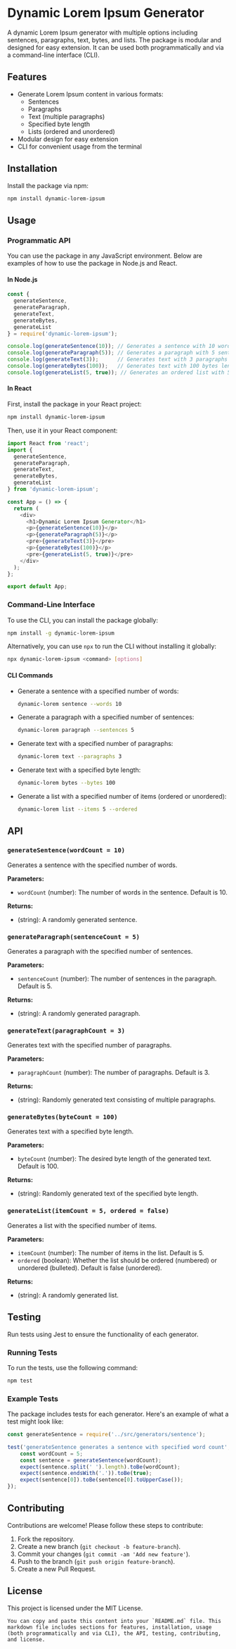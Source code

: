 # Dynamic Lorem Ipsum Generator

A dynamic Lorem Ipsum generator with multiple options including sentences, paragraphs, text, bytes, and lists. The package is modular and designed for easy extension. It can be used both programmatically and via a command-line interface (CLI).

## Features

- Generate Lorem Ipsum content in various formats:
  - Sentences
  - Paragraphs
  - Text (multiple paragraphs)
  - Specified byte length
  - Lists (ordered and unordered)
- Modular design for easy extension
- CLI for convenient usage from the terminal

## Installation

Install the package via npm:

```sh
npm install dynamic-lorem-ipsum
```

## Usage

### Programmatic API

You can use the package in any JavaScript environment. Below are examples of how to use the package in Node.js and React.

#### In Node.js

```javascript
const {
  generateSentence,
  generateParagraph,
  generateText,
  generateBytes,
  generateList
} = require('dynamic-lorem-ipsum');

console.log(generateSentence(10)); // Generates a sentence with 10 words
console.log(generateParagraph(5)); // Generates a paragraph with 5 sentences
console.log(generateText(3));      // Generates text with 3 paragraphs
console.log(generateBytes(100));   // Generates text with 100 bytes length
console.log(generateList(5, true)); // Generates an ordered list with 5 items
```

#### In React

First, install the package in your React project:

```sh
npm install dynamic-lorem-ipsum
```

Then, use it in your React component:

```javascript
import React from 'react';
import {
  generateSentence,
  generateParagraph,
  generateText,
  generateBytes,
  generateList
} from 'dynamic-lorem-ipsum';

const App = () => {
  return (
    <div>
      <h1>Dynamic Lorem Ipsum Generator</h1>
      <p>{generateSentence(10)}</p>
      <p>{generateParagraph(5)}</p>
      <pre>{generateText(3)}</pre>
      <p>{generateBytes(100)}</p>
      <pre>{generateList(5, true)}</pre>
    </div>
  );
};

export default App;
```

### Command-Line Interface

To use the CLI, you can install the package globally:

```sh
npm install -g dynamic-lorem-ipsum
```

Alternatively, you can use `npx` to run the CLI without installing it globally:

```sh
npx dynamic-lorem-ipsum <command> [options]
```

#### CLI Commands

- Generate a sentence with a specified number of words:
  ```sh
  dynamic-lorem sentence --words 10
  ```

- Generate a paragraph with a specified number of sentences:
  ```sh
  dynamic-lorem paragraph --sentences 5
  ```

- Generate text with a specified number of paragraphs:
  ```sh
  dynamic-lorem text --paragraphs 3
  ```

- Generate text with a specified byte length:
  ```sh
  dynamic-lorem bytes --bytes 100
  ```

- Generate a list with a specified number of items (ordered or unordered):
  ```sh
  dynamic-lorem list --items 5 --ordered
  ```

## API

### `generateSentence(wordCount = 10)`

Generates a sentence with the specified number of words.

**Parameters:**
- `wordCount` (number): The number of words in the sentence. Default is 10.

**Returns:**
- (string): A randomly generated sentence.

### `generateParagraph(sentenceCount = 5)`

Generates a paragraph with the specified number of sentences.

**Parameters:**
- `sentenceCount` (number): The number of sentences in the paragraph. Default is 5.

**Returns:**
- (string): A randomly generated paragraph.

### `generateText(paragraphCount = 3)`

Generates text with the specified number of paragraphs.

**Parameters:**
- `paragraphCount` (number): The number of paragraphs. Default is 3.

**Returns:**
- (string): Randomly generated text consisting of multiple paragraphs.

### `generateBytes(byteCount = 100)`

Generates text with a specified byte length.

**Parameters:**
- `byteCount` (number): The desired byte length of the generated text. Default is 100.

**Returns:**
- (string): Randomly generated text of the specified byte length.

### `generateList(itemCount = 5, ordered = false)`

Generates a list with the specified number of items.

**Parameters:**
- `itemCount` (number): The number of items in the list. Default is 5.
- `ordered` (boolean): Whether the list should be ordered (numbered) or unordered (bulleted). Default is false (unordered).

**Returns:**
- (string): A randomly generated list.

## Testing

Run tests using Jest to ensure the functionality of each generator.

### Running Tests

To run the tests, use the following command:

```sh
npm test
```

### Example Tests

The package includes tests for each generator. Here's an example of what a test might look like:

```javascript
const generateSentence = require('../src/generators/sentence');

test('generateSentence generates a sentence with specified word count', () => {
    const wordCount = 5;
    const sentence = generateSentence(wordCount);
    expect(sentence.split(' ').length).toBe(wordCount);
    expect(sentence.endsWith('.')).toBe(true);
    expect(sentence[0]).toBe(sentence[0].toUpperCase());
});
```

## Contributing

Contributions are welcome! Please follow these steps to contribute:

1. Fork the repository.
2. Create a new branch (`git checkout -b feature-branch`).
3. Commit your changes (`git commit -am 'Add new feature'`).
4. Push to the branch (`git push origin feature-branch`).
5. Create a new Pull Request.

## License

This project is licensed under the MIT License.
```
You can copy and paste this content into your `README.md` file. This markdown file includes sections for features, installation, usage (both programmatically and via CLI), the API, testing, contributing, and license.













































### Contribution Guidelines (`CONTRIBUTING.md`)

```markdown
# Contributing to Dynamic Lorem Ipsum Generator

Thank you for your interest in contributing to the Dynamic Lorem Ipsum Generator! We welcome contributions in various forms including bug reports, feature requests, documentation improvements, and code contributions. Please take a moment to review these guidelines before getting started.

## How to Contribute

### Reporting Bugs

If you find a bug, please open an issue on GitHub with the following information:
- A clear and descriptive title
- A detailed description of the problem
- Steps to reproduce the issue
- Any relevant logs or screenshots

### Requesting Features

We are always looking to improve the package. If you have a feature request, please open an issue on GitHub with the following information:
- A clear and descriptive title
- A detailed description of the feature
- Any relevant examples or mockups

### Improving Documentation

If you find any errors or areas that need improvement in our documentation, please submit a pull request with your changes.

### Submitting Code Changes

1. Fork the repository.
2. Create a new branch from `main` for your feature or bugfix (`git checkout -b feature-branch`).
3. Write your code, making sure to add tests for your changes.
4. Commit your changes (`git commit -am 'Add new feature'`).
5. Push to the branch (`git push origin feature-branch`).
6. Create a pull request against the `main` branch.

## Code of Conduct

Please note that we have a [Code of Conduct](CODE_OF_CONDUCT.md) in place to ensure a welcoming and inclusive community. By participating, you agree to abide by its terms.

Thank you for contributing to Dynamic Lorem Ipsum Generator!
```

### License (`LICENSE`)

```markdown
MIT License

Permission is hereby granted, free of charge, to any person obtaining a copy
of this software and associated documentation files (the "Software"), to deal
in the Software without restriction, including without limitation the rights
to use, copy, modify, merge, publish, distribute, sublicense, and/or sell
copies of the Software, and to permit persons to whom the Software is
furnished to do so, subject to the following conditions:

The above copyright notice and this permission notice shall be included in all
copies or substantial portions of the Software.

THE SOFTWARE IS PROVIDED "AS IS", WITHOUT WARRANTY OF ANY KIND, EXPRESS OR
IMPLIED, INCLUDING BUT NOT LIMITED TO THE WARRANTIES OF MERCHANTABILITY,
FITNESS FOR A PARTICULAR PURPOSE AND NONINFRINGEMENT. IN NO EVENT SHALL THE
AUTHORS OR COPYRIGHT HOLDERS BE LIABLE FOR ANY CLAIM, DAMAGES OR OTHER
LIABILITY, WHETHER IN AN ACTION OF CONTRACT, TORT OR OTHERWISE, ARISING FROM,
OUT OF OR IN CONNECTION WITH THE SOFTWARE OR THE USE OR OTHER DEALINGS IN THE
SOFTWARE.
```

### README (`README.md`)

```markdown
# Dynamic Lorem Ipsum Generator

A dynamic Lorem Ipsum generator with multiple options including sentences, paragraphs, text, bytes, and lists. The package is modular and designed for easy extension. It can be used both programmatically and via a command-line interface (CLI).

## Features

- Generate Lorem Ipsum content in various formats:
  - Sentences
  - Paragraphs
  - Text (multiple paragraphs)
  - Specified byte length
  - Lists (ordered and unordered)
- Modular design for easy extension
- CLI for convenient usage from the terminal

## Installation

Install the package via npm:

```sh
npm install dynamic-lorem-ipsum
```

## Usage

### Programmatic API

You can use the package in any JavaScript environment. Below are examples of how to use the package in Node.js and React.

#### In Node.js

```javascript
const {
  generateSentence,
  generateParagraph,
  generateText,
  generateBytes,
  generateList
} = require('dynamic-lorem-ipsum');

console.log(generateSentence(10)); // Generates a sentence with 10 words
console.log(generateParagraph(5)); // Generates a paragraph with 5 sentences
console.log(generateText(3));      // Generates text with 3 paragraphs
console.log(generateBytes(100));   // Generates text with 100 bytes length
console.log(generateList(5, true)); // Generates an ordered list with 5 items
```

#### In React

First, install the package in your React project:

```sh
npm install dynamic-lorem-ipsum
```

Then, use it in your React component:

```javascript
import React from 'react';
import {
  generateSentence,
  generateParagraph,
  generateText,
  generateBytes,
  generateList
} from 'dynamic-lorem-ipsum';

const App = () => {
  return (
    <div>
      <h1>Dynamic Lorem Ipsum Generator</h1>
      <p>{generateSentence(10)}</p>
      <p>{generateParagraph(5)}</p>
      <pre>{generateText(3)}</pre>
      <p>{generateBytes(100)}</p>
      <pre>{generateList(5, true)}</pre>
    </div>
  );
};

export default App;
```

### Command-Line Interface

To use the CLI, you can install the package globally:

```sh
npm install -g dynamic-lorem-ipsum
```

Alternatively, you can use `npx` to run the CLI without installing it globally:

```sh
npx dynamic-lorem-ipsum <command> [options]
```

#### CLI Commands

- Generate a sentence with a specified number of words:
  ```sh
  dynamic-lorem sentence --words 10
  ```

- Generate a paragraph with a specified number of sentences:
  ```sh
  dynamic-lorem paragraph --sentences 5
  ```

- Generate text with a specified number of paragraphs:
  ```sh
  dynamic-lorem text --paragraphs 3
  ```

- Generate text with a specified byte length:
  ```sh
  dynamic-lorem bytes --bytes 100
  ```

- Generate a list with a specified number of items (ordered or unordered):
  ```sh
  dynamic-lorem list --items 5 --ordered
  ```

## API

### `generateSentence(wordCount = 10)`

Generates a sentence with the specified number of words.

**Parameters:**
- `wordCount` (number): The number of words in the sentence. Default is 10.

**Returns:**
- (string): A randomly generated sentence.

### `generateParagraph(sentenceCount = 5)`

Generates a paragraph with the specified number of sentences.

**Parameters:**
- `sentenceCount` (number): The number of sentences in the paragraph. Default is 5.

**Returns:**
- (string): A randomly generated paragraph.

### `generateText(paragraphCount = 3)`

Generates text with the specified number of paragraphs.

**Parameters:**
- `paragraphCount` (number): The number of paragraphs. Default is 3.

**Returns:**
- (string): Randomly generated text consisting of multiple paragraphs.

### `generateBytes(byteCount = 100)`

Generates text with a specified byte length.

**Parameters:**
- `byteCount` (number): The desired byte length of the generated text. Default is 100.

**Returns:**
- (string): Randomly generated text of the specified byte length.

### `generateList(itemCount = 5, ordered = false)`

Generates a list with the specified number of items.

**Parameters:**
- `itemCount` (number): The number of items in the list. Default is 5.
- `ordered` (boolean): Whether the list should be ordered (numbered) or unordered (bulleted). Default is false (unordered).

**Returns:**
- (string): A randomly generated list.

## Testing

Run tests using Jest to ensure the functionality of each generator.

### Running Tests

To run the tests, use the following command:

```sh
npm test
```

### Example Tests

The package includes tests for each generator. Here's an example of what a test might look like:

```javascript
const generateSentence = require('../src/generators/sentence');

test('generateSentence generates a sentence with specified word count', () => {
    const wordCount = 5;
    const sentence = generateSentence(wordCount);
    expect(sentence.split(' ').length).toBe(wordCount);
    expect(sentence.endsWith('.')).toBe(true);
    expect(sentence[0]).toBe(sentence[0].toUpperCase());
});
```

## Contributing

Contributions are welcome! Please follow these steps to contribute:

1. Fork the repository.
2. Create a new branch (`git checkout -b feature-branch`).
3. Commit your changes (`git commit -am 'Add new feature'`).
4. Push to the branch (`git push origin feature-branch`).
5. Create a new Pull Request.

## License

This project is licensed under the MIT License. See the [LICENSE](LICENSE) file for details.
```

Feel free to save these contents into their respective `README.md`, `CONTRIBUTING.md`, and `LICENSE` files.